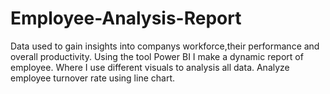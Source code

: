# Employee-Analysis-Report
   Data used to gain insights into companys workforce,their performance and overall productivity.
   Using the tool Power BI I make a dynamic report of employee.
   Where I use different visuals to analysis all data.
   Analyze employee turnover rate  using line chart.   
